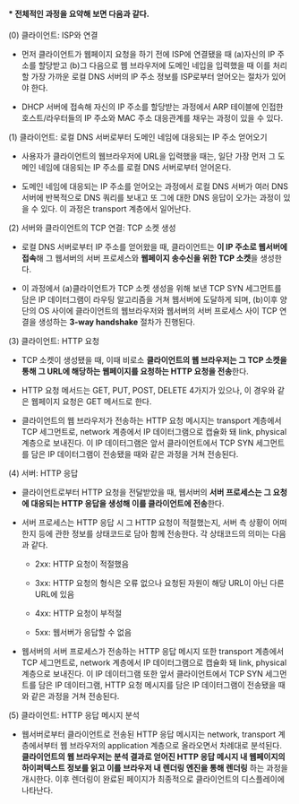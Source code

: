 #### * 전체적인 과정을 요약해 보면 다음과 같다. 

(0) 클라이언트: ISP와 연결

- 먼저 클라이언트가 웹페이지 요청을 하기 전에 ISP에 연결됐을 때 (a)자신의 IP 주소를 할당받고 (b)그 다음으로 웹 브라우저에 도메인 네입을 입력했을 때 이를 처리할 가장 가까운 로컬 DNS 서버의 IP 주소 정보를 ISP로부터 얻어오는 절차가 있어야 한다. 

- DHCP 서버에 접속해 자신의 IP 주소를 할당받는 과정에서 ARP 테이블에 인접한 호스트/라우터들의 IP 주소와 MAC 주소 대응관계를 채우는 과정이 있을 수 있다.

(1) 클라이언트: 로컬 DNS 서버로부터 도메인 네임에 대응되는 IP 주소 얻어오기

- 사용자가 클라이언트의 웹브라우저에 URL을 입력했을 때는, 일단 가장 먼저 그 도메인 네임에 대응되는 IP 주소를 로컬 DNS 서버로부터 얻어온다. 

- 도메인 네임에 대응되는 IP 주소를 얻어오는 과정에서 로컬 DNS 서버가 여러 DNS 서버에 반복적으로 DNS 쿼리를 보내고 또 그에 대한 DNS 응답이 오가는 과정이 있을 수 있다. 이 과정은 transport 계층에서 일어난다.

(2) 서버와 클라이언트의 TCP 연결: TCP 소켓 생성

- 로컬 DNS 서버로부터 IP 주소를 얻어왔을 때, 클라이언트는 **이 IP 주소로 웹서버에 접속**해 그 웹서버의 서버 프로세스와 **웹페이지 송수신을 위한 TCP 소켓**을 생성한다. 

- 이 과정에서 (a)클라이언트가 TCP 소켓 생성을 위해 보낸 TCP SYN 세그먼트를 담은 IP 데이터그램이 라우팅 알고리즘을 거쳐 웹서버에 도달하게 되며, (b)이후 양단의 OS 사이에 클라이언트의 웹브라우저와 웹서버의 서버 프로세스 사이 TCP 연결을 생성하는 **3-way handshake** 절차가 진행된다.

(3) 클라이언트: HTTP 요청

- TCP 소켓이 생성됐을 때, 이때 비로소 **클라이언트의 웹 브라우저는 그 TCP 소켓을 통해 그 URL에 해당하는 웹페이지를 요청하는 HTTP 요청을 전송**한다.

- HTTP 요청 메서드는 GET, PUT, POST, DELETE 4가지가 있으나, 이 경우와 같은 웹페이지 요청은 GET 메서드로 한다.

- 클라이언트의 웹 브라우저가 전송하는 HTTP 요청 메시지는 transport 계층에서 TCP 세그먼트로, network 계층에서 IP 데이터그램으로 캡슐화 돼 link, physical 계층으로 보내진다. 이 IP 데이터그램은 앞서 클라이언트에서 TCP SYN 세그먼트를 담은 IP 데이터그램이 전송됐을 때와 같은 과정을 거쳐 전송된다.

(4) 서버: HTTP 응답

- 클라이언트로부터 HTTP 요청을 전달받았을 때, 웹서버의 **서버 프로세스는 그 요청에 대응되는 HTTP 응답을 생성해 이를 클라이언트에 전송**한다.

- 서버 프로세스는 HTTP 응답 시 그 HTTP 요청이 적절했는지, 서버 측 상황이 어떠한지 등에 관한 정보를 상태코드로 담아 함께 전송한다. 각 상태코드의 의미는 다음과 같다.

  - 2xx: HTTP 요청이 적절했음

  - 3xx: HTTP 요청의 형식은 오류 없으나 요청된 자원이 해당 URL이 아닌 다른 URL에 있음

  - 4xx: HTTP 요청이 부적절

  - 5xx: 웹서버가 응답할 수 없음

- 웹서버의 서버 프로세스가 전송하는 HTTP 응답 메시지 또한 transport 계층에서 TCP 세그먼트로, network 계층에서 IP 데이터그램으로 캡슐화 돼 link, physical 계층으로 보내진다. 이 IP 데이터그램 또한 앞서 클라이언트에서 TCP SYN 세그먼트를 담은 IP 데이터그램, HTTP 요청 메시지를 담은 IP 데이터그램이 전송됐을 때와 같은 과정을 거쳐 전송된다.

(5) 클라이언트: HTTP 응답 메시지 분석

- 웹서버로부터 클라이언트로 전송된 HTTP 응답 메시지는 network, transport 계층에서부터 웹 브라우저의 application 계층으로 올라오면서 차례대로 분석된다. **클라이언트의 웹 브라우저는 분석 결과로 얻어진 HTTP 응답 메시지 내 웹페이지의 하이퍼텍스트 정보를 읽고 이를 브라우저 내 렌더링 엔진을 통해 렌더링** 하는 과정을 개시한다. 이후 렌더링이 완료된 페이지가 최종적으로 클라이언트의 디스플레이에 나타난다.